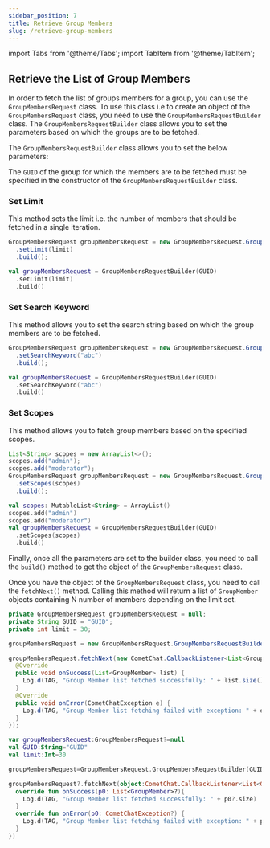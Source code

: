 ```yaml
---
sidebar_position: 7
title: Retrieve Group Members
slug: /retrieve-group-members
---
```


import Tabs from '@theme/Tabs';
import TabItem from '@theme/TabItem';

## Retrieve the List of Group Members

In order to fetch the list of groups members for a group, you can use the `GroupMembersRequest` class. To use this class i.e to create an object of the `GroupMembersRequest` class, you need to use the `GroupMembersRequestBuilder` class. The `GroupMembersRequestBuilder` class allows you to set the parameters based on which the groups are to be fetched.

The `GroupMembersRequestBuilder` class allows you to set the below parameters:

The `GUID` of the group for which the members are to be fetched must be specified in the constructor of the `GroupMembersRequestBuilder` class.

### Set Limit

This method sets the limit i.e. the number of members that should be fetched in a single iteration.

<Tabs>
<TabItem value="Java" label="Java">

  ```java
  GroupMembersRequest groupMembersRequest = new GroupMembersRequest.GroupMembersRequestBuilder(GUID)
    .setLimit(limit)
    .build();
  ```
</TabItem>
<TabItem value="Kotlin" label="Kotlin">

  ```kotlin
  val groupMembersRequest = GroupMembersRequestBuilder(GUID)
    .setLimit(limit)
    .build()
  ```
</TabItem>
</Tabs>


### Set Search Keyword

This method allows you to set the search string based on which the group members are to be fetched.

<Tabs>
<TabItem value="Java" label="Java">

  ```java
  GroupMembersRequest groupMembersRequest = new GroupMembersRequest.GroupMembersRequestBuilder(GUID)
    .setSearchKeyword("abc")
    .build();
  ```
</TabItem>
<TabItem value="Kotlin" label="Kotlin">

  ```kotlin
  val groupMembersRequest = GroupMembersRequestBuilder(GUID)
    .setSearchKeyword("abc")
    .build()
  ```
</TabItem>
</Tabs>


### Set Scopes

This method allows you to fetch group members based on the specified scopes.

<Tabs>
<TabItem value="Java" label="Java">

  ```java
  List<String> scopes = new ArrayList<>();
  scopes.add("admin");
  scopes.add("moderator");
  GroupMembersRequest groupMembersRequest = new GroupMembersRequest.GroupMembersRequestBuilder(GUID)
    .setScopes(scopes)
    .build();
  ```
</TabItem>
<TabItem value="Kotlin" label="Kotlin">

  ```kotlin
  val scopes: MutableList<String> = ArrayList()
  scopes.add("admin")
  scopes.add("moderator")
  val groupMembersRequest = GroupMembersRequestBuilder(GUID)
    .setScopes(scopes)
    .build()
  ```
</TabItem>
</Tabs>


Finally, once all the parameters are set to the builder class, you need to call the `build()` method to get the object of the `GroupMembersRequest` class.

Once you have the object of the `GroupMembersRequest` class, you need to call the `fetchNext()` method. Calling this method will return a list of `GroupMember` objects containing N number of members depending on the limit set.

<Tabs>
<TabItem value="Java" label="Java">

  ```java
  private GroupMembersRequest groupMembersRequest = null;
  private String GUID = "GUID";
  private int limit = 30;

  groupMembersRequest = new GroupMembersRequest.GroupMembersRequestBuilder(GUID).setLimit(limit).build();

  groupMembersRequest.fetchNext(new CometChat.CallbackListener<List<GroupMember>>(){
    @Override
    public void onSuccess(List<GroupMember> list) {
      Log.d(TAG, "Group Member list fetched successfully: " + list.size());
    }
    @Override
    public void onError(CometChatException e) {
      Log.d(TAG, "Group Member list fetching failed with exception: " + e.getMessage());
    }
  });  
  ```
</TabItem>
<TabItem value="Kotlin" label="Kotlin">

  ```kotlin
  var groupMembersRequest:GroupMembersRequest?=null
  val GUID:String="GUID"
  val limit:Int=30

  groupMembersRequest=GroupMembersRequest.GroupMembersRequestBuilder(GUID).setLimit(limit).build()

  groupMembersRequest?.fetchNext(object:CometChat.CallbackListener<List<GroupMember>>(){
    override fun onSuccess(p0: List<GroupMember>?){
      Log.d(TAG, "Group Member list fetched successfully: " + p0?.size)
    }
    override fun onError(p0: CometChatException?) {
      Log.d(TAG, "Group Member list fetching failed with exception: " + p0?.message)
    }
  })
  ```
</TabItem>
</Tabs>


